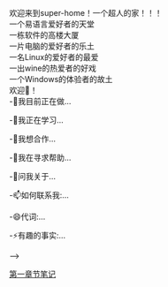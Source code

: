 欢迎来到super-home！一个超人的家！！！  
一个易语言爱好者的天堂  
一栋软件的高楼大厦  
一片电脑的爱好者的乐土  
一名Linux的爱好者的最爱  
一出wine的热爱者的好戏  
一个Windows的体验者的故土  
欢迎👏！  
-🔭我目前正在做…

-🌱我正在学习…

-👯我想合作…

-🤔我在寻求帮助…

-💬问我关于…

-📫如何联系我:…

-😄代词:…

-⚡有趣的事实:…

-->

[第一章节笔记](super-home/aboutme.md)
